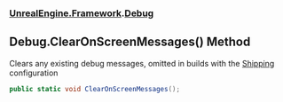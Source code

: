 ### [UnrealEngine.Framework](./UnrealEngine-Framework.md 'UnrealEngine.Framework').[Debug](./Debug.md 'UnrealEngine.Framework.Debug')
## Debug.ClearOnScreenMessages() Method
Clears any existing debug messages, omitted in builds with the <a href="https://docs.unrealengine.com/en-US/Programming/Development/BuildConfigurations/index.html#buildconfigurationdescriptions">Shipping</a> configuration  
```csharp
public static void ClearOnScreenMessages();
```
